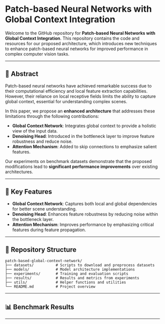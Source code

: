 # Patch-based Neural Networks with Global Context Integration

Welcome to the GitHub repository for **Patch-based Neural Networks with Global Context Integration**. This repository contains the code and resources for our proposed architecture, which introduces new techniques to enhance patch-based neural networks for improved performance in complex computer vision tasks.

---

## 📄 **Abstract**
Patch-based neural networks have achieved remarkable success due to their computational efficiency and local feature extraction capabilities. However, their reliance on local receptive fields limits the ability to capture global context, essential for understanding complex scenes.

In this paper, we propose an **enhanced architecture** that addresses these limitations through the following contributions:

- **Global Context Network**: Integrates global context to provide a holistic view of the input data.
- **Denoising Head**: Introduced in the bottleneck layer to improve feature robustness and reduce noise.
- **Attention Mechanism**: Added to skip connections to emphasize salient features.

Our experiments on benchmark datasets demonstrate that the proposed modifications lead to **significant performance improvements** over existing architectures.

---

## 🚀 **Key Features**
- **Global Context Network**: Captures both local and global dependencies for better scene understanding.
- **Denoising Head**: Enhances feature robustness by reducing noise within the bottleneck layer.
- **Attention Mechanism**: Improves performance by emphasizing critical features during feature propagation.

---

## 📂 **Repository Structure**
```plaintext
patch-based-global-context-network/
├── datasets/          # Scripts to download and preprocess datasets
├── models/            # Model architecture implementations
├── experiments/       # Training and evaluation scripts
├── results/           # Results and metrics from experiments
├── utils/             # Helper functions and utilities
└── README.md          # Project overview
```

--- 


## 📊 **Benchmark Results**

--- 

